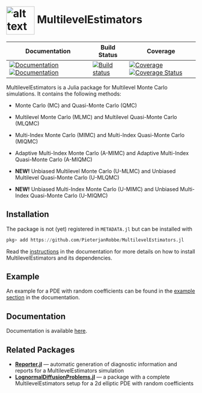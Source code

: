 # <img src="docs/src/assets/logo.png" alt="alt text" width="75" height="75" align="center"> MultilevelEstimators

| **Documentation** | **Build Status** | **Coverage** |
|-------------------|------------------|--------------|
| [![Documentation](https://img.shields.io/badge/docs-stable-blue.svg)](https://PieterjanRobbe.github.io/MultilevelEstimators.jl/stable) [![Documentation](https://img.shields.io/badge/docs-dev-blue.svg)](https://PieterjanRobbe.github.io/MultilevelEstimators.jl/dev) |  [![Build status](https://github.com/PieterjanRobbe/MultilevelEstimators.jl/workflows/CI/badge.svg)](https://github.com/PieterjanRobbe/MultilevelEstimators.jl/actions) | [![Coverage](https://codecov.io/gh/PieterjanRobbe/MultilevelEstimators.jl/branch/master/graph/badge.svg)](https://codecov.io/gh/PieterjanRobbe/MultilevelEstimators.jl) [![Coverage Status](https://coveralls.io/repos/github/PieterjanRobbe/MultilevelEstimators.jl/badge.svg)](https://coveralls.io/github/PieterjanRobbe/MultilevelEstimators.jl) |

MultilevelEstimators is a Julia package for Multilevel Monte Carlo simulations. It contains the following methods:

+ Monte Carlo (MC) and Quasi-Monte Carlo (QMC)

+ Multilevel Monte Carlo (MLMC) and Multilevel Quasi-Monte Carlo (MLQMC)

+ Multi-Index Monte Carlo (MIMC) and Multi-Index Quasi-Monte Carlo (MIQMC)

+ Adaptive Multi-Index Monte Carlo (A-MIMC) and Adaptive Multi-Index Quasi-Monte Carlo (A-MIQMC)

+ **NEW!** Unbiased Multilevel Monte Carlo (U-MLMC) and Unbiased Multilevel Quasi-Monte Carlo (U-MLQMC)

+ **NEW!** Unbiased Multi-Index Monte Carlo (U-MIMC) and Unbiased Multi-Index Quasi-Monte Carlo (U-MIQMC)


## Installation

The package is not (yet) registered in `METADATA.jl` but can be installed with

```julia
pkg> add https://github.com/PieterjanRobbe/MultilevelEstimators.jl
```

Read the [instructions](https://PieterjanRobbe.github.io/MultilevelEstimators.jl/dev/#Installation-1) in the documentation for more details on how to install MultilevelEstimators and its dependencies.

## Example

An example for a PDE with random coefficients can be found in the [example section](https://PieterjanRobbe.github.io/MultilevelEstimators.jl/dev/example.html#Example-1) in the documentation.

## Documentation

Documentation is available [here](https://PieterjanRobbe.github.io/MultilevelEstimators.jl/dev).

## Related Packages

- [**Reporter.jl**](https://github.com/PieterjanRobbe/Reporter.jl) &mdash; automatic generation of diagnostic information and reports for a MultilevelEstimators simulation
- [**LognormalDiffusionProblems.jl**](https://github.com/PieterjanRobbe/LognormalDiffusionProblems.jl) &mdash; a package with a complete MultilevelEstimators setup for a 2d elliptic PDE with random coefficients
